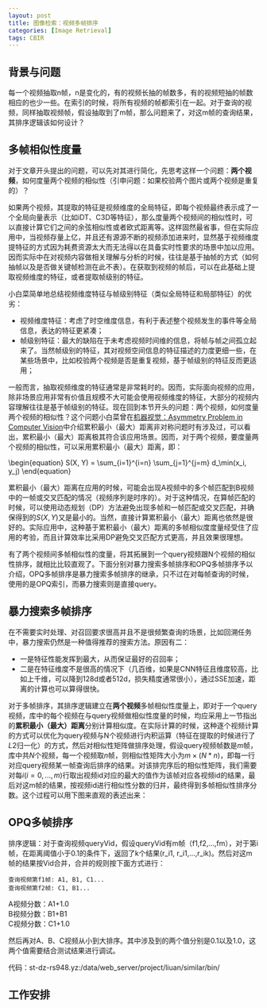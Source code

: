 ```yaml
---
layout: post
title: 图像检索：视频多帧排序
categories: [Image Retrieval]
tags: CBIR
---
```



## 背景与问题

每一个视频抽取n帧，n是变化的，有的视频长抽的帧数多，有的视频短抽的帧数相应的也少一些。在索引的时候，将所有视频的帧都索引在一起。对于查询的视频，同样抽取视频帧，假设抽取到了m帧，那么问题来了，对这m帧的查询结果，其排序逻辑该如何设计？

## 多帧相似性度量

对于文章开头提出的问题，可以先对其进行简化，先思考这样一个问题：**两个视频**，如何度量两个视频的相似性（引申问题：如果校验两个图片或两个视频是重复的）？

如果两个视频，其提取的特征是视频维度的全局特征，即每个视频最终表示成了一个全局向量表示（比如iDT、C3D等特征），那么度量两个视频间的相似性时，可以直接计算它们之间的余弦相似性或者欧式距离等。这样固然最省事，但在实际应用中，当视频存量上亿，并且还有源源不断的视频添加进来时，显然基于视频维度提特征的方式因为耗费资源太大而无法得以在具备实时性要求的场景中加以应用。因而实际中在对视频内容做相关理解与分析的时候，往往是基于抽帧的方式（如何抽帧以及是否做关键帧检测在此不表）。在获取到视频的帧后，可以在此基础上提取视频维度的特征，或者提取帧级别的特征。

小白菜简单地总结视频维度特征与帧级别特征（类似全局特征和局部特征）的优劣：

- 视频维度特征：考虑了时空维度信息，有利于表述整个视频发生的事件等全局信息，表达的特征更紧凑；
- 帧级别特征：最大的缺陷在于未考虑视频时间维的信息，将帧与帧之间孤立起来了。当然帧级别的特征，其对视频空间信息的特征描述的力度更细一些，在某些场景中，比如校验两个视频是否是重复视频，基于帧级别的特征反而更适用；

一般而言，抽取视频维度的特征通常是非常耗时的。因而，实际面向视频的应用，除非场景应用非常有价值且规模不大可能会使用视频维度的特征，大部分的视频内容理解往往是基于帧级别的特征。现在回到本节开头的问题：两个视频，如何度量两个视频的相似性？这个问题小白菜曾在[机器视觉：Asymmetry Problem in Computer Vision](http://yongyuan.name/blog/asymmetry-problem-in-computer-vision.html)中介绍累积最小（最大）距离非对称问题时有涉及过，可以看出，累积最小（最大）距离极其符合该应用场景。因而，对于两个视频，要度量两个视频的相似性，可以采用累积最小（最大）距离，即：

\begin{equation}
S(X, Y) = \sum_{i=1}^{i=n} \sum_{j=1}^{j=m} d_\min(x_i, y_j)
\end{equation}

累积最小（最大）距离在应用的时候，可能会出现A视频中的多个帧匹配到B视频中的一帧或交叉匹配的情况（视频序列是时序的）。对于这种情况，在算帧匹配的时候，可以使用动态规划（DP）方法避免出现多帧和一帧匹配或交叉匹配，并确保得到的$S(X,Y)$又是最小的。当然，直接计算累积最小（最大）距离也依然是很好的。实际应用中，这种基于累积最小（最大）距离的多帧相似度度量经受住了应用的考验，而且计算效率比采用DP避免交叉匹配方式更高，并且效果很理想。

有了两个视频间多帧相似性的度量，将其拓展到一个query视频跟N个视频的相似性排序，就相比比较直观了。下面分别对暴力搜索多帧排序和OPQ多帧排序予以介绍，OPQ多帧排序是暴力搜索多帧排序的继承，只不过在对每帧查询的时候，使用的是OPQ索引，而暴力搜索则是直接query。

## 暴力搜索多帧排序

在不需要实时处理、对召回要求很高并且不是很频繁查询的场景，比如回溯任务中，暴力搜索仍然是一种值得推荐的搜索方法。原因有二：

- 一是特征性能发挥到最大，从而保证最好的召回率；
- 二是在特征维度不是很高的情况下（几百维，如果是CNN特征且维度较高，比如上千维，可以降到128d或者512d，损失精度通常很小），通过SSE加速，距离的计算也可以算得很快。

对于多帧排序，其排序逻辑建立在**两个视频**多帧相似性度量上，即对于一个query视频，库中的每个视频在与query视频做相似性度量的时候，均应采用上一节指出的**累积最小（最大）距离**分别计算相似度。在实际计算的时候，这种逐个视频计算的方式可以优化为query视频与N个视频进行内积运算（特征在提取的时候进行了$L2$归一化）的方式，然后对相似性矩阵做排序处理，假设query视频帧数是$m$帧，库中共$N$个视频，每一个视频取$n$帧，则相似性矩阵大小为$m \times (N*n)$，即每一行对应query视频某一帧查询后排序的结果。对该排完序后的相似性矩阵，我们需要对每$i(i = 0,...,m)$行取出视频id对应的最大的值作为该帧对应各视频id的结果，最后对这m帧的结果，按视频id进行相似性分数的归并，最终得到多帧相似性排序分数。这个过程可以用下图来直观的表述出来：

## OPQ多帧排序

排序逻辑：对于查询视频queryVid，假设queryVid有m帧（f1,f2,...,fm），对于第i帧，在距离阈值小于0.1的条件下，返回了k个结果(r_i1, r_i1,...,r_ik)。然后对这m帧的结果按Vid合并，合并的规则按下面方式进行：

```
查询视频第f1帧: A1, B1, C1...  
查询视频第f2帧: C1, B1...
```

A视频分数：A1+1.0  
B视频分数：B1+B1   
C视频分数：C1+1.0  

然后再对A、B、C视频从小到大排序。其中涉及到的两个值分别是0.1以及1.0，这两个值需要结合测试结果进行调试。

代码：st-dz-rs948.yz:/data/web_server/project/liuan/similar/bin/

## 工作安排
